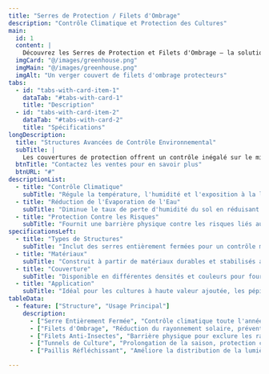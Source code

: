 ```yaml
---
title: "Serres de Protection / Filets d'Ombrage"
description: "Contrôle Climatique et Protection des Cultures" 
main:
  id: 1
  content: |
    Découvrez les Serres de Protection et Filets d'Ombrage – la solution ultime pour protéger votre verger de l'instabilité environnementale. Ces couvertures partielles ou complètes sont conçues pour protéger les arbres des conditions météorologiques extrêmes, de la grêle, des ravageurs et de l'ensoleillement excessif, créant ainsi un environnement de croissance stable.
  imgCard: "@/images/greenhouse.png"
  imgMain: "@/images/greenhouse.png"
  imgAlt: "Un verger couvert de filets d'ombrage protecteurs"
tabs:
  - id: "tabs-with-card-item-1"
    dataTab: "#tabs-with-card-1"
    title: "Description"
  - id: "tabs-with-card-item-2"
    dataTab: "#tabs-with-card-2"
    title: "Spécifications"
longDescription:
  title: "Structures Avancées de Contrôle Environnemental"
  subTitle: |
    Les couvertures de protection offrent un contrôle inégalé sur le microclimat de croissance, ce qui en fait un outil essentiel pour l'agriculture moderne. En atténuant les risques liés aux conditions météorologiques imprévisibles et aux ravageurs, vous pouvez garantir des rendements de meilleure qualité et une constance opérationnelle.
  btnTitle: "Contactez les ventes pour en savoir plus"
  btnURL: "#"
descriptionList:
  - title: "Contrôle Climatique"
    subTitle: "Régule la température, l'humidité et l'exposition à la lumière, créant des conditions de croissance optimales et protégeant contre le gel ou le stress thermique."
  - title: "Réduction de l'Évaporation de l'Eau"
    subTitle: "Diminue le taux de perte d'humidité du sol en réduisant l'exposition au vent et au soleil direct, ce qui entraîne d'importantes économies d'eau."
  - title: "Protection Contre les Risques"
    subTitle: "Fournit une barrière physique contre les risques liés au changement climatique tels que la grêle intense, les vents forts et certains ravageurs aériens."
specificationsLeft:
  - title: "Types de Structures"
    subTitle: "Inclut des serres entièrement fermées pour un contrôle maximal et des filets d'ombrage suspendus pour une protection ciblée."
  - title: "Matériaux"
    subTitle: "Construit à partir de matériaux durables et stabilisés aux UV comme des films de polyéthylène ou des filets tissés à haute densité."
  - title: "Couverture"
    subTitle: "Disponible en différentes densités et couleurs pour fournir des niveaux spécifiques d'ombrage et de protection adaptés aux besoins des cultures."
  - title: "Application"
    subTitle: "Idéal pour les cultures à haute valeur ajoutée, les pépinières et les régions aux conditions météorologiques difficiles ou imprévisibles."
tableData:
  - feature: ["Structure", "Usage Principal"]
    description:
      - ["Serre Entièrement Fermée", "Contrôle climatique toute l'année, prévention du gel, exclusion des ravageurs."]
      - ["Filets d'Ombrage", "Réduction du rayonnement solaire, prévention de l'échaudure, protection contre la grêle."]
      - ["Filets Anti-Insectes", "Barrière physique pour exclure les ravageurs comme les pucerons et les mouches des fruits."]
      - ["Tunnels de Culture", "Prolongation de la saison, protection contre le gel pour les plantations à plus petite échelle."]
      - ["Paillis Réfléchissant", "Améliore la distribution de la lumière dans la canopée et rehausse la couleur des fruits."]

---
```

